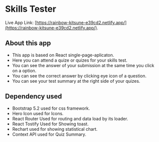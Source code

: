 # Skills Tester

Live App Link: [https://rainbow-kitsune-e39cd2.netlify.app/](https://rainbow-kitsune-e39cd2.netlify.app/).

## About this app

- This app is based on React single-page-aplicaton.
- Here you can attend a quize or quizes for your skills test.
- You can see the answer of your submission at the same time you click on a option.
- You can see the correct answer by clicking eye icon of a question.
- You can see your test summary at the right side of your quizes.
## Dependency used

- Bootstrap 5.2 used for css framework.
- Hero Icon used for Icons.
- React Router Used for routing and data load by its loader.
- React Tostify Used for Showing toast.
- Rechart used for showing statistical chart.
- Context API used for Quiz Summary.
        
